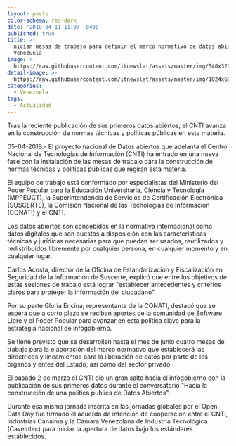 ```yaml
---
layout: posts
color-schema: red-dark
date: '2018-04-11 11:07 -0400'
published: true
title: >-
  nician mesas de trabajo para definir el marco normativo de datos abiertos en
  Venezuela 
image: >-
  https://raw.githubusercontent.com/itnewslat/assets/master/img/540x320/CNTIp.jpg
detail-image: >-
  https://raw.githubusercontent.com/itnewslat/assets/master/img/1024x680/CNTIg.jpg
categories:
  - Venezuela
tags:
  - Actualidad
---
```

Tras la reciente publicación de sus primeros datos abiertos, el CNTI avanza en la construcción de normas técnicas y políticas públicas en esta materia.

05-04-2018.- El proyecto nacional de Datos abiertos que adelanta el Centro Nacional de Tecnologías de Información (CNTI) ha entrado en una nueva fase con la instalación de las mesas de trabajo para la construcción de normas técnicas y políticas públicas que regirán esta materia.

El equipo de trabajo está conformado por especialistas del Ministerio del Poder Popular para la Educación Universitaria, Ciencia y Tecnología (MPPEUCT), la Superintendencia de Servicios de Certificación Electrónica (SUSCERTE), la Comisión Nacional de las Tecnologías de Información (CONATI) y el CNTI.

Los datos abiertos son concebidos en la normativa internacional como datos digitales que son puestos a disposición con las características técnicas y jurídicas necesarias para que puedan ser usados, reutilizados y redistribuidos libremente por cualquier persona, en cualquier momento y en cualquier lugar.

Carlos Acosta, director de la Oficina de Estandarización y Fiscalización en Seguridad de la Información de Suscerte, explicó que entre los objetivos de estas sesiones de trabajo está lograr "establecer antecedentes y criterios claros para proteger la información del ciudadano".

Por su parte Gloria Encina, representante de la CONATI, destacó que se espera que a corto plazo se reciban aportes de la comunidad de Software Libre y el Poder Popular para avanzar en esta política clave para la estrategia nacional de infogobierno.

Se tiene previsto que se desarrollen hasta el mes de junio cuatro mesas de trabajo para la elaboración del marco normativo que establecerá las directrices y lineamientos para la liberación de datos por parte de los órganos y entes del Estado; así como del sector privado.

El pasado 2 de marzo el CNTI dio un gran salto hacia el infogobierno con la publicación de sus primeros datos durante el conversatorio "Hacia la construcción de una política publica de Datos Abiertos".

Durante esa misma jornada inscrita en las jornadas globales por el Open Data Day fue firmado el acuerdo de intención de cooperación entre el CNTI, Industrias Canaima y la Cámara Venezolana de Industria Tecnológica (Caveintec) para iniciar la apertura de datos bajo los estándares establecidos.
